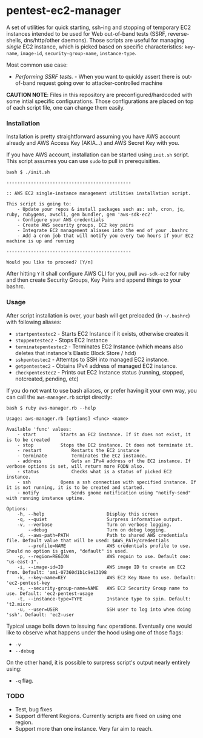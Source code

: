 # pentest-ec2-manager

A set of utilities for quick starting, ssh-ing and stopping of temporary EC2 instances intended to be used for Web out-of-band tests (SSRF, reverse-shells, dns/http/other daemons).
Those scripts are useful for managing *single* EC2 instance, which is picked based on specific characteristics: `key-name`, `image-id`, `security-group-name`, `instance-type`. 

Most common use case:
- _Performing SSRF tests._ - When you want to quickly assert there is out-of-band request going over to attacker-controlled machine

**CAUTION NOTE**: Files in this repository are preconfigured/hardcoded with some intial specific configurations. Those configurations are placed on top of each script file, one can change them easily.


### Installation

Installation is pretty straightforward assuming you have AWS account already and AWS Access Key (AKIA...) and AWS Secret Key with you.

If you have AWS account, installation can be started using `init.sh` script. This script assumes you can use `sudo` to pull in prerequisities.
```
bash $ ./init.sh

----------------------------------------------

:: AWS EC2 single-instance management utilities installation script.

This script is going to:
	- Update your repos & install packages such as: ssh, cron, jq, ruby, rubygems, awscli, gem bundler, gem 'aws-sdk-ec2'
	- Configure your AWS credentials
	- Create AWS security groups, EC2 key pairs
	- Integrate EC2 management aliases into the end of your .bashrc
	- Add a cron job that will notify you every two hours if your EC2 machine is up and running

----------------------------------------------

Would you like to proceed? [Y/n] 
```

After hitting `Y` it shall configure AWS CLI for you, pull `aws-sdk-ec2` for ruby and then create Security Groups, Key Pairs and append things to your bashrc.


### Usage

After script installation is over, your bash will get preloaded (in `~/.bashrc`) with following aliases:

* `startpentestec2` - Starts EC2 Instance if it exists, otherwise creates it
* `stoppentestec2` - Stops EC2 Instance
* `terminatepentestec2` - Terminates EC2 Instance (which means also deletes that instance's Elastic Block Store / hdd)
* `sshpentestec2` - Attemtps to SSH into managed EC2 instance.
* `getpentestec2` - Obtains IPv4 address of managed EC2 instance.
* `checkpentestec2` - Prints out EC2 Instance status (running, stopped, notcreated, pending, etc)

If you do not want to use bash aliases, or prefer having it your own way, you can call the `aws-manager.rb` script directly:

```
bash $ ruby aws-manager.rb --help

Usage: aws-manager.rb [options] <func> <name>

Available 'func' values:
    - start			Starts an EC2 instance. If it does not exist, it is to be created
    - stop			Stops the EC2 instance. It does not terminate it.
    - restart			Restarts the EC2 instance
    - terminate			Terminates the EC2 instance.
    - address			Gets an IPv4 address of the EC2 instance. If verbose options is set, will return more FQDN also.
    - status			Checks what is a status of picked EC2 instance.
    - ssh			Opens a ssh connection with specified instance. If it is not running, it is to be created and started.
    - notify			Sends gnome notification using "notify-send" with running instance uptime.

Options:
    -h, --help                       Display this screen
    -q, --quiet                      Surpress informative output.
    -v, --verbose                    Turn on verbose logging.
        --debug                      Turn on debug logging.
    -d, --aws-path=PATH              Path to shared AWS credentials file. Default value that will be used: $AWS_PATH/credentials 
        --profile=NAME               AWS credentials profile to use. Should no option is given, "default" is used.
    -p, --region=REGION              AWS regoin to use. Default one: "us-east-1".
    -i, --image-id=ID                AWS image ID to create an EC2 from. Default: 'ami-07360d1b1c9e13198
    -k, --key-name=KEY               AWS EC2 Key Name to use. Default: 'ec2-pentest-key
    -s, --security-group-name=NAME   AWS EC2 Security Group name to use. Default: 'ec2-pentest-usage
    -t, --instance-type=TYPE         Instance type to spin. Default: 't2.micro
    -u, --user=USER                  SSH user to log into when doing 'ssh'. Default: 'ec2-user

```


Typical usage boils down to issuing `func` operations. Eventually one would like to observe what happens under the hood using one of those flags:
* `-v`
* `--debug`

On the other hand, it is possible to surpress script's output nearly entirely using:
* `-q`
flag.


### TODO

* Test, bug fixes
* Support different Regions. Currently scripts are fixed on using one region.
* Support more than one instance. Very far aim to reach.
